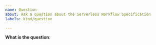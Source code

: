 ```yaml
---
name: Question
about: Ask a question about the Serverless Workflow Specification
labels: kind/question

---
```


**What is the question**:
